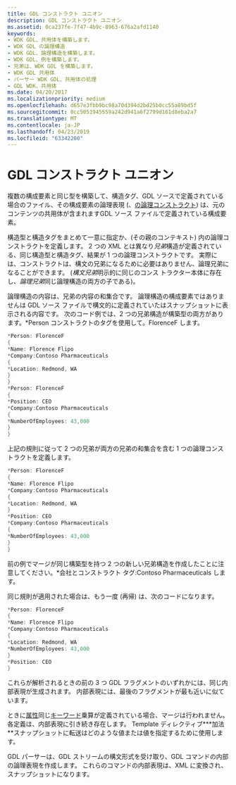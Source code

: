 ```yaml
---
title: GDL コンストラクト ユニオン
description: GDL コンストラクト ユニオン
ms.assetid: 0ca237fe-7f47-4b9c-8963-676a2afd1140
keywords:
- WDK GDL、共用体を構築します。
- WDK GDL の論理構造
- WDK GDL、論理構造を構築します。
- WDK GDL、例を構築します。
- 兄弟は、WDK GDL を構築します。
- WDK GDL 共用体
- パーサー WDK GDL、共用体の処理
- GDL WDK、共用体
ms.date: 04/20/2017
ms.localizationpriority: medium
ms.openlocfilehash: d657e3fbb9bc98a70d394d2bd25b0cc55a89bd5f
ms.sourcegitcommit: 0cc5051945559a242d941a6f2799d161d8eba2a7
ms.translationtype: MT
ms.contentlocale: ja-JP
ms.lasthandoff: 04/23/2019
ms.locfileid: "63342200"
---
```

# <a name="gdl-construct-unions"></a>GDL コンストラクト ユニオン


複数の構成要素と同じ型を構築して、構造タグ、GDL ソースで定義されている場合のファイル、その構成要素の論理表現 (、[の論理コンストラクト](syntactical-and-logical-constructs-in-gdl.md)) は、元のコンテンツの共用体が含まれますGDL ソース ファイルで定義されている構成要素。

構造型と構造タグをまとめて一意に指定か、(その親のコンテキスト) 内の論理コンストラクトを定義します。 2 つの XML とは異なり*兄弟*構造が定義されている、同じ構造型と構造タグ、結果が 1 つの論理コンストラクトです。 実際には、コンストラクトは、構文の兄弟になるために必要はありません、論理兄弟になることができます。 (*構文兄弟*明示的に同じのコンス トラクター本体に存在し、*論理兄弟*同じ論理構造の両方の子である)。

論理構造の内容は、兄弟の内容の和集合です。 論理構造の構成要素ではありませんは GDL ソース ファイルで構文的に定義されていたはスナップショットに表示される内容です。 次のコード例では、2 つの兄弟構造が構築型の両方があります。\*Person コンストラクトのタグを使用して。FlorenceF します。

```cpp
*Person: FlorenceF
{
*Name: Florence Flipo
*Company:Contoso Pharmaceuticals
{
*Location: Redmond, WA
}
}
*Person: FlorenceF
{
*Position: CEO
*Company:Contoso Pharmaceuticals
{
*NumberOfEmployees: 43,000
}
}
```

上記の規則に従って 2 つの兄弟が両方の兄弟の和集合を含む 1 つの論理コンストラクトを定義します。

```cpp
*Person: FlorenceF
{
*Name: Florence Flipo
*Company:Contoso Pharmaceuticals
{
*Location: Redmond, WA
}
*Position: CEO
*Company:Contoso Pharmaceuticals
{
*NumberOfEmployees: 43,000
}
}
```

前の例でマージが同じ構築型を持つ 2 つの新しい兄弟構造を作成したことに注意してください。\*会社とコンストラクト タグ:Contoso Pharmaceuticals します。

同じ規則が適用された場合は、もう一度 (再帰) は、次のコードになります。

```cpp
*Person: FlorenceF
{
*Name: Florence Flipo
*Company:Contoso Pharmaceuticals
{
*Location: Redmond, WA
*NumberOfEmployees: 43,000
}
*Position: CEO
}
```

これらが解析されるときの前の 3 つ GDL フラグメントのいずれかには、同じ内部表現が生成されます。 内部表現には、最後のフラグメントが最も近いに似ています。

ときに[属性](gdl-attributes.md)同じ[キーワード](gdl-keywords.md)乗算が定義されている場合、マージは行われません。 各定義は、内部表現に引き続き存在します。 Template ディレクティブ**\*加法**スナップショットに転送はどのような値または値を指定するために使用します。

GDL パーサーは、GDL ストリームの構文形式を受け取り、GDL コマンドの内部の論理表現を作成します。 これらのコマンドの内部表現は、XML に変換され、スナップショットになります。

 

 




